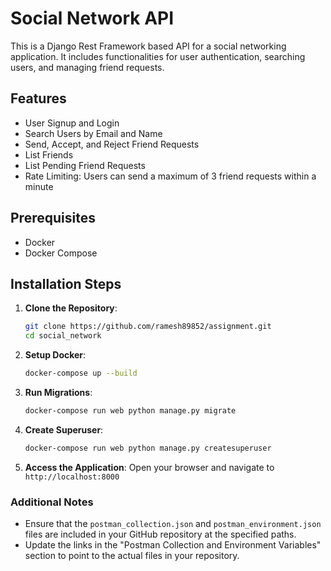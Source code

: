 # Social Network API

This is a Django Rest Framework based API for a social networking application. It includes functionalities for user authentication, searching users, and managing friend requests.

## Features

- User Signup and Login
- Search Users by Email and Name
- Send, Accept, and Reject Friend Requests
- List Friends
- List Pending Friend Requests
- Rate Limiting: Users can send a maximum of 3 friend requests within a minute

## Prerequisites

- Docker
- Docker Compose

## Installation Steps

1. **Clone the Repository**:
    ```bash
    git clone https://github.com/ramesh89852/assignment.git
    cd social_network
    ```

2. **Setup Docker**:
    ```bash
    docker-compose up --build
    ```

3. **Run Migrations**:
    ```bash
    docker-compose run web python manage.py migrate
    ```

4. **Create Superuser**:
    ```bash
    docker-compose run web python manage.py createsuperuser
    ```

5. **Access the Application**:
    Open your browser and navigate to `http://localhost:8000`



### Additional Notes

- Ensure that the `postman_collection.json` and `postman_environment.json` files are included in your GitHub repository at the specified paths.
- Update the links in the "Postman Collection and Environment Variables" section to point to the actual files in your repository.
